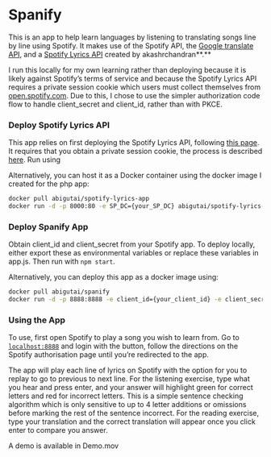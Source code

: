 # Spanify

This is an app to help learn languages by listening to translating songs line by line using Spotify. It makes use of the Spotify API, the [Google translate API](https://github.com/cjvnjde/google-translate-api-browser), and a [Spotify Lyrics API](https://github.com/akashrchandran/spotify-lyrics-api) created by akashrchandran**.**

I run this locally for my own learning rather than deploying because it is likely against Spotify’s terms of service and because the Spotify Lyrics API requires a private session cookie which users must collect themselves from [open.spotify.com](http://open.spotify.com). Due to this, I chose to use the simpler authorization code flow to handle client_secret and client_id, rather than with PKCE.

### Deploy Spotify Lyrics API

This app relies on first deploying the Spotify Lyrics API, following [this page](https://github.com/akashrchandran/spotify-lyrics-api). It requires that you obtain a private session cookie, the process is described [here](https://github.com/akashrchandran/syrics/wiki/Finding-sp_dc). Run using

Alternatively, you can host it as a Docker container using the docker image I created for the php app:

```bash
docker pull abigutai/spotify-lyrics-app
docker run -d -p 8000:80 -e SP_DC={your_SP_DC} abigutai/spotify-lyrics-app
```

### Deploy Spanify App

Obtain client_id and client_secret from your Spotify app. To deploy locally, either export these as environmental variables or replace these variables in app.js. Then run with `npm start`.

Alternatively, you can deploy this app as a docker image using:

```bash
docker pull abigutai/spanify
docker run -d -p 8888:8888 -e client_id={your_client_id} -e client_secret={your_client_secret} abigutai/spanify
```

### Using the App

To use, first open Spotify to play a song you wish to learn from. Go to [`localhost:8888`](http://localhost:8888) and login with the button, follow the directions on the Spotify authorisation page until you’re redirected to the app. 

The app will play each line of lyrics on Spotify with the option for you to replay to go to previous to next line. For the listening exercise, type what you hear and press enter, and your answer will highlight green for correct letters and red for incorrect letters. This is a simple sentence checking algorithm which is only sensitive to up to 4 letter additions or omissions before marking the rest of the sentence incorrect. For the reading exercise, type your translation and the correct translation will appear once you click enter to compare you answer.

A demo is available in Demo.mov